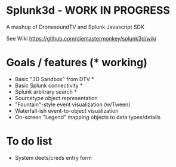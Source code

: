 # Splunk3d - WORK IN PROGRESS

A mashup of DronesoundTV and Splunk Javascript SDK

See Wiki https://github.com/diemastermonkey/splunk3d/wiki

# Goals / features (* working)
  - Basic "3D Sandbox" from DTV *
  - Basic Splunk connectivity *
  - Splunk arbitrary search *
  - Sourcetype object representation
  - "Fountain"-style event visualization (w/Tween)
  - Waterfall-ish event-to-object visualization 
  - On-screen "Legend" mapping objects to data types/details

# To do list
  - System deets/creds entry form
  
